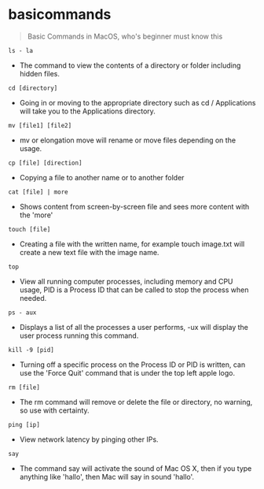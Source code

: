 # basicommands

> Basic Commands in MacOS, who's beginner must know this

`ls - la`
- The command to view the contents of a directory or folder including hidden files.

`cd [directory]`
- Going in or moving to the appropriate directory such as cd / Applications will take you to the Applications directory.

`mv [file1] [file2]`
- mv or elongation move will rename or move files depending on the usage.

`cp [file] [direction]`
- Copying a file to another name or to another folder

`cat [file] | more `
- Shows content from screen-by-screen file and sees more content with the 'more'

`touch [file]`
- Creating a file with the written name, for example touch image.txt will create a new text file with the image name.

`top`
- View all running computer processes, including memory and CPU usage, PID is a Process ID that can be called to stop the process when needed.

`ps - aux`
- Displays a list of all the processes a user performs, -ux will display the user process running this command.

`kill -9 [pid]`
- Turning off a specific process on the Process ID or PID is written, can use the 'Force Quit' command that is under the top left apple logo.

`rm [file]`
- The rm command will remove or delete the file or directory, no warning, so use with certainty.

`ping [ip]`
- View network latency by pinging other IPs.

`say`
- The command say will activate the sound of Mac OS X, then if you type anything like 'hallo', then Mac will say in sound 'hallo'.
